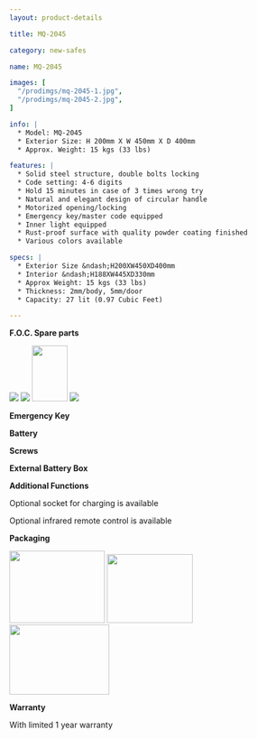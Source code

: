 ```yaml
---
layout: product-details

title: MQ-2045

category: new-safes

name: MQ-2045

images: [
  "/prodimgs/mq-2045-1.jpg",
  "/prodimgs/mq-2045-2.jpg",
]

info: |
  * Model: MQ-2045
  * Exterior Size: H 200mm X W 450mm X D 400mm
  * Approx. Weight: 15 kgs (33 lbs)

features: |
  * Solid steel structure, double bolts locking
  * Code setting: 4-6 digits
  * Hold 15 minutes in case of 3 times wrong try
  * Natural and elegant design of circular handle
  * Motorized opening/locking
  * Emergency key/master code equipped
  * Inner light equipped
  * Rust-proof surface with quality powder coating finished
  * Various colors available

specs: |
  * Exterior Size &ndash;H200XW450XD400mm
  * Interior &ndash;H188XW445XD330mm
  * Approx Weight: 15 kgs (33 lbs)
  * Thickness: 2mm/body, 5mm/door
  * Capacity: 27 lit (0.97 Cubic Feet)

---
```


**F.O.C. Spare parts**

<img src="{IMAGE_CDN}/mq-2045-3.jpg" />

<img src="{IMAGE_CDN}/mq-2045-4.jpg" />

<img alt="" src="{IMAGE_CDN}/mq-2045-5.jpg" style="width: 63px; height: 99px;" />

<img src="{IMAGE_CDN}/mq-2045-6.jpg" />

**Emergency Key**

**Battery**

**Screws**

**External Battery Box**

**Additional Functions**

Optional socket for charging is available

Optional infrared remote control is available

**Packaging**

<img height="155" src="{IMAGE_CDN}/mq-2045-7.jpg" style="width: 169px; height: 128px" width="221" />

<img height="144" src="{IMAGE_CDN}/mq-2045-8.jpg" style="width: 152px; height: 122px" width="183" />

<img height="124" src="{IMAGE_CDN}/mq-2045-9.jpg" style="width: 177px; height: 124px" width="205" />

**Warranty**

With limited 1 year warranty
